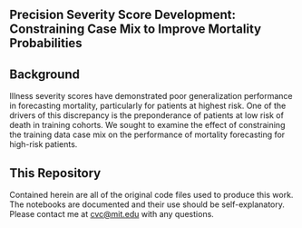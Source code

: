 ## Precision Severity Score Development: Constraining Case Mix to Improve Mortality Probabilities

## Background
Illness severity scores have demonstrated poor generalization performance in forecasting
mortality, particularly for patients at highest risk. One of the drivers of this discrepancy is the
preponderance of patients at low risk of death in training cohorts. We sought to examine the effect of
constraining the training data case mix on the performance of mortality forecasting for high-risk patients.

## This Repository
Contained herein are all of the original code files used to produce this work. The notebooks are documented and their use should be self-explanatory. Please contact me at cvc@mit.edu with any questions.
